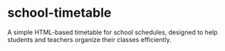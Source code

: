 # school-timetable
A simple HTML-based timetable for school schedules, designed to help students and teachers organize their classes efficiently.
